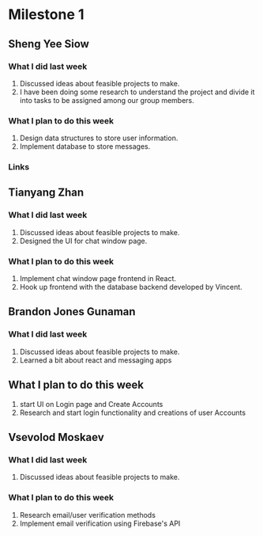 # Milestone 1
## Sheng Yee Siow
### What I did last week
1. Discussed ideas about feasible projects to make.
2. I have been doing some research to understand the project and divide it into tasks to be assigned among our group members.

### What I plan to do this week
1. Design data structures to store user information.
2. Implement database to store messages.

### Links

## Tianyang Zhan
### What I did last week
1. Discussed ideas about feasible projects to make.
2. Designed the UI for chat window page.

### What I plan to do this week
1. Implement chat window page frontend in React.
2. Hook up frontend with the database backend developed by Vincent.

## Brandon Jones Gunaman
### What I did last week
1. Discussed ideas about feasible projects to make.  
2. Learned a bit about react and messaging apps  

## What I plan to do this week
1. start UI on Login page and Create Accounts
2. Research and start login functionality and creations of user Accounts  

## Vsevolod Moskaev
### What I did last week
1. Discussed ideas about feasible projects to make.

### What I plan to do this week
1. Research email/user verification methods
2. Implement email verification using Firebase's API
